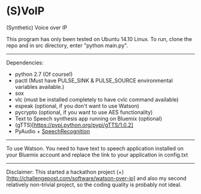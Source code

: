 # (S)VoIP

(Synthetic) Voice over IP

This program has only been tested on Ubuntu 14.10 Linux. To run, clone the repo and in src directory, enter "python main.py".

---
Dependencies:
- python 2.7 (Of course!)
- pactl (Must have PULSE_SINK & PULSE_SOURCE environmental variables available.)
- sox
- vlc (must be installed completely to have cvlc command available)
- espeak (optional, if you don't want to use Watson)
- pycrypto (optional, if you want to use AES functionality)
- Text to Speech synthesis app running on Bluemix (optional)
- (gTTS)[https://pypi.python.org/pypi/gTTS/1.0.2]
- PyAudio + [SpeechRecognition](https://pypi.python.org/pypi/SpeechRecognition/)

---
To use Watson. You need to have text to speech application installed on your Bluemix account and replace the link to your application in config.txt

---

Disclaimer: This started a hackathon project (+)[http://challengepost.com/software/watson-over-ip] and also my second relatively non-trivial project, so the coding quality is probably not ideal.
